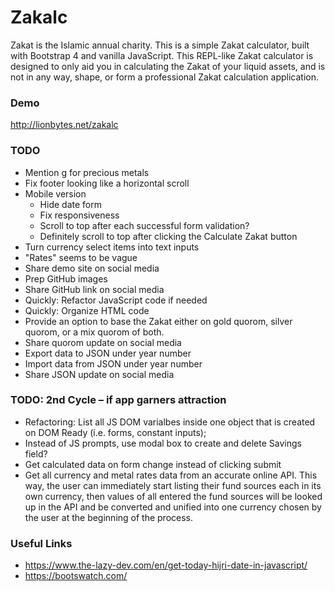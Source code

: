 # Zakalc
Zakat is the Islamic annual charity. This is a simple Zakat  calculator, built with Bootstrap 4 and vanilla JavaScript. This REPL-like Zakat calculator is designed to only aid you in calculating the Zakat of your liquid assets, and is not in any way, shape, or form a professional Zakat calculation application.

### Demo
http://lionbytes.net/zakalc

### TODO
- Mention g for precious metals
- Fix footer looking like a horizontal scroll
- Mobile version
  - Hide date form
  - Fix responsiveness
  - Scroll to top after each successful form validation?
  - Definitely scroll to top after clicking the Calculate Zakat button
- Turn currency select items into text inputs
- "Rates" seems to be vague
- Share demo site on social media
- Prep GitHub images
- Share GitHub link on social media
- Quickly: Refactor JavaScript code if needed
- Quickly: Organize HTML code
- Provide an option to base the Zakat either on gold quorom, silver quorom, or a mix quorom of both.
- Share quorom update on social media
- Export data to JSON under year number
- Import data from JSON under year number
- Share JSON update on social media

### TODO: 2nd Cycle – if app garners attraction
- Refactoring: List all JS DOM varialbes inside one object that is created on DOM Ready (i.e. forms, constant inputs);
- Instead of JS prompts, use modal box to create and delete Savings field?
- Get calculated data on form change instead of clicking submit
- Get all currency and metal rates data from an accurate online API. 
  This way, the user can immediately start listing their fund sources each in its own currency, 
  then values of all entered the fund sources will be looked up in the API and be converted and 
  unified into one currency chosen by the user at the beginning of the process.

### Useful Links
- https://www.the-lazy-dev.com/en/get-today-hijri-date-in-javascript/
- https://bootswatch.com/
